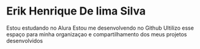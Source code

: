 # Erik Henrique De lima Silva

Estou estudando no Alura
Estou me desenvolvendo no Github
Ultilizo esse espaço para minha organizaçao e compartilhamento dos meus projetos desenvolvidos
